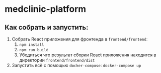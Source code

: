 # medclinic-platform

##  Как собрать и запустить:

1. Собрать React приложения для фронтенда в `frontend/frontend`:
    1. `npm install`
    2. `npm run build`
    3. Убедиться что результат сборки React приложения
   находится в директории `frontend/frontend/dist`
2. Запустить всё с помощью `docker-compose`:
`docker-compose up`